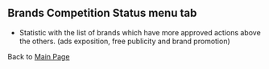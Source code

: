 ##  Brands Competition Status menu tab
- Statistic with the list of brands which have more approved actions above the others. (ads exposition, free publicity and brand promotion)

Back to [Main Page](../../../EN_EN/README.md)